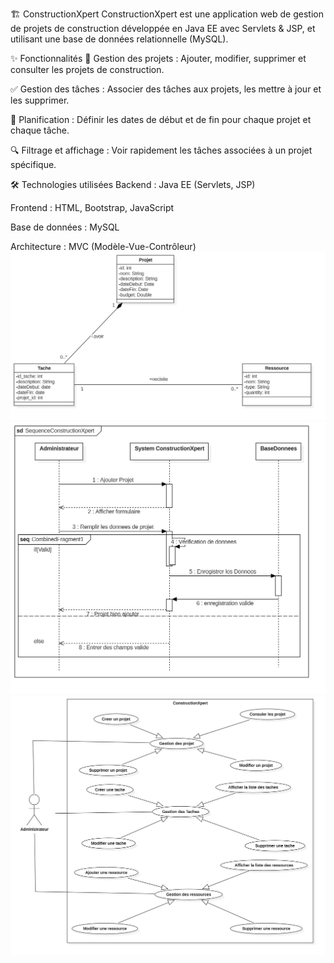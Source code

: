 
🏗️ ConstructionXpert
ConstructionXpert est une application web de gestion de projets de construction développée en Java EE avec Servlets & JSP, et utilisant une base de données relationnelle (MySQL).

✨ Fonctionnalités
📌 Gestion des projets : Ajouter, modifier, supprimer et consulter les projets de construction.

✅ Gestion des tâches : Associer des tâches aux projets, les mettre à jour et les supprimer.

📅 Planification : Définir les dates de début et de fin pour chaque projet et chaque tâche.

🔍 Filtrage et affichage : Voir rapidement les tâches associées à un projet spécifique.

🛠️ Technologies utilisées
Backend : Java EE (Servlets, JSP)

Frontend : HTML, Bootstrap, JavaScript

Base de données : MySQL

Architecture : MVC (Modèle-Vue-Contrôleur)
![diagramme de classe](./UML/ConstructionXpert%20classe.jpg)
![diagramme de sequence](./UML/ConstructionXpert%20Sequence.jpg)
![diagramme de UseCase](./UML/ConstructionXpert%20UseCase.jpg)



